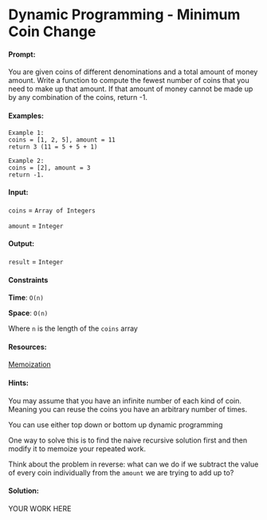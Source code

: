 # Dynamic Programming - Minimum Coin Change

#### Prompt:

You are given coins of different denominations and a total amount of money amount. Write a function to compute the fewest number of coins that you need to make up that amount. If that amount of money cannot be made up by any combination of the coins, return -1.

#### Examples:

```
Example 1:
coins = [1, 2, 5], amount = 11
return 3 (11 = 5 + 5 + 1)

Example 2:
coins = [2], amount = 3
return -1.

```

#### Input:
`coins` = `Array of Integers`

`amount` = `Integer`

#### Output:
`result` = `Integer`

#### Constraints

**Time**: `O(n)`

**Space**: `O(n)`

Where `n` is the length of the `coins` array

#### Resources:

[Memoization](http://www.geeksforgeeks.org/dynamic-programming-set-1/)

#### Hints:

You may assume that you have an infinite number of each kind of coin. Meaning you can reuse the coins you have an arbitrary number of times.

You can use either top down or bottom up dynamic programming

One way to solve this is to find the naive recursive solution first and then modify it to memoize your repeated work.

Think about the problem in reverse: what can we do if we subtract the value of every coin individually from the `amount` we are trying to add up to?

#### Solution:

YOUR WORK HERE
